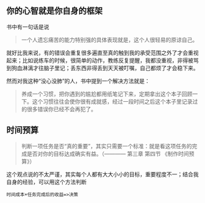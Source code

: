 ## 你的心智就是你自身的框架
书中有一句话是说
> 一个人遗忘痛苦的能力特别强的具体表现就是，这个人很轻易的原谅自己。

就好比我来说，有的错误会重复很多遍直至真的触到我的承受范围之外了才会重视起来；比如说练车的时候，很简单的动作，教练反复提醒，我都没重视，非得被骂到狗血淋漓才往脑子里记；丢东西非得丢到天天被叮嘱，自己都烦了才会稳下来。

然而对我这种“没心没肺”的人，书中提到一个解决方法就是：
> 养成一个习惯，把你遇到的尴尬都用纸笔记下来，定期拿出这个本子回顾一下。这个习惯往往会使你很有成就感，经过一段时间之后这个本子里记录过的很多错误你已经不会再犯了。
## 时间预算
> 判断一项任务是否“真的重要”，其实只需要一个标准：就是看这项任务的完成是否对你的目标达成确实有益。（———— 第三章 第四节 《制作时间预算》）

这个观点说的不太严谨，其实每个人都有大大小小的目标，重要程度不一；结合我自身的经验，可以用这个方法判断
```
时间成本+任务完成后的收益=>决策
```